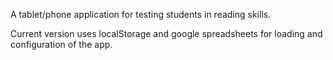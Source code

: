 A tablet/phone application for testing students in reading skills.

Current version uses localStorage and google spreadsheets for loading and configuration of the app.
